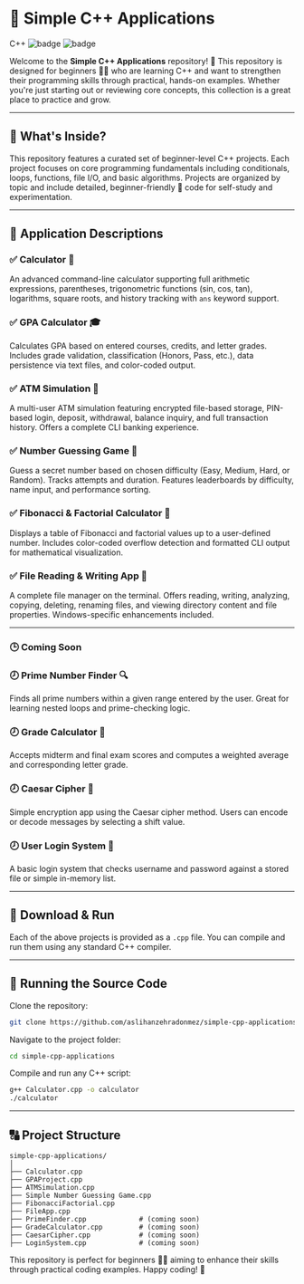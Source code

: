 # 📘 Simple C++ Applications
C++ ![badge](https://img.shields.io/badge/C%2B%2B-17%2B-blue) ![badge](https://img.shields.io/badge/Beginner-Friendly-brightgreen)

Welcome to the **Simple C++ Applications** repository! 🎉 This repository is designed for beginners 🧑‍💻 who are learning C++ and want to strengthen their programming skills through practical, hands-on examples. Whether you're just starting out or reviewing core concepts, this collection is a great place to practice and grow.

---

## 🚀 What's Inside?

This repository features a curated set of beginner-level C++ projects. Each project focuses on core programming fundamentals including conditionals, loops, functions, file I/O, and basic algorithms. Projects are organized by topic and include detailed, beginner-friendly 🧩 code for self-study and experimentation.

---

## 🌟 Application Descriptions

### ✅ Calculator 🧮  
An advanced command-line calculator supporting full arithmetic expressions, parentheses, trigonometric functions (sin, cos, tan), logarithms, square roots, and history tracking with `ans` keyword support.

### ✅ GPA Calculator 🎓  
Calculates GPA based on entered courses, credits, and letter grades. Includes grade validation, classification (Honors, Pass, etc.), data persistence via text files, and color-coded output.

### ✅ ATM Simulation 🏦  
A multi-user ATM simulation featuring encrypted file-based storage, PIN-based login, deposit, withdrawal, balance inquiry, and full transaction history. Offers a complete CLI banking experience.

### ✅ Number Guessing Game 🎯  
Guess a secret number based on chosen difficulty (Easy, Medium, Hard, or Random). Tracks attempts and duration. Features leaderboards by difficulty, name input, and performance sorting.

### ✅ Fibonacci & Factorial Calculator 🐑  
Displays a table of Fibonacci and factorial values up to a user-defined number. Includes color-coded overflow detection and formatted CLI output for mathematical visualization.

### ✅ File Reading & Writing App 📂  
A complete file manager on the terminal. Offers reading, writing, analyzing, copying, deleting, renaming files, and viewing directory content and file properties. Windows-specific enhancements included.

---

### 🕒 Coming Soon

### 🕗 Prime Number Finder 🔍  
Finds all prime numbers within a given range entered by the user. Great for learning nested loops and prime-checking logic.

### 🕗 Grade Calculator 📝  
Accepts midterm and final exam scores and computes a weighted average and corresponding letter grade.

### 🕗 Caesar Cipher 🔐  
Simple encryption app using the Caesar cipher method. Users can encode or decode messages by selecting a shift value.

### 🕗 User Login System 👤  
A basic login system that checks username and password against a stored file or simple in-memory list.

---

## 🔢️ Download & Run

Each of the above projects is provided as a `.cpp` file. You can compile and run them using any standard C++ compiler.

---

## 🔧 Running the Source Code

Clone the repository:

```bash
git clone https://github.com/aslihanzehradonmez/simple-cpp-applications.git
```

Navigate to the project folder:

```bash
cd simple-cpp-applications
```

Compile and run any C++ script:

```bash
g++ Calculator.cpp -o calculator
./calculator
```

---

## 🔠 Project Structure

```
simple-cpp-applications/
│
├── Calculator.cpp
├── GPAProject.cpp
├── ATMSimulation.cpp
├── Simple Number Guessing Game.cpp
├── FibonacciFactorial.cpp
├── FileApp.cpp
├── PrimeFinder.cpp             # (coming soon)
├── GradeCalculator.cpp         # (coming soon)
├── CaesarCipher.cpp            # (coming soon)
├── LoginSystem.cpp             # (coming soon)
```

This repository is perfect for beginners 👩‍💻 aiming to enhance their skills through practical coding examples. Happy coding! 🚀
